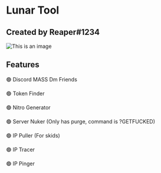 # Lunar Tool

## **Created by Reaper#1234**


![This is an image](https://i.imgur.com/CdZdKNn.png)


## Features

🟢 Discord MASS Dm Friends


🟢 Token Finder


🟢 Nitro Generator


🟢 Server Nuker (Only has purge, command is ?GETFUCKED)


🟢 IP Puller (For skids)


🟢 IP Tracer


🟢 IP Pinger

